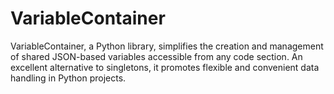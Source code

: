 # VariableContainer
VariableContainer, a Python library, simplifies the creation and management of shared JSON-based variables accessible from any code section. An excellent alternative to singletons, it promotes flexible and convenient data handling in Python projects.
